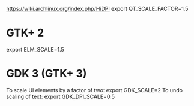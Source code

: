 
https://wiki.archlinux.org/index.php/HiDPI
export QT_SCALE_FACTOR=1.5


# GTK+ 2
export ELM_SCALE=1.5

# GDK 3 (GTK+ 3)
To scale UI elements by a factor of two:
export GDK_SCALE=2
To undo scaling of text:
export GDK_DPI_SCALE=0.5
